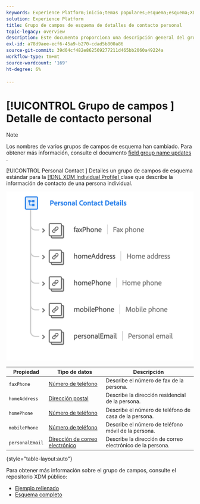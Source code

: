 ```yaml
---
keywords: Experience Platform;inicio;temas populares;esquema;esquema;XDM;perfil individual;campos;esquemas;esquemas;detalles personales;diseño de esquema;grupo de campos;grupo de campos;
solution: Experience Platform
title: Grupo de campos de esquema de detalles de contacto personal
topic-legacy: overview
description: Este documento proporciona una descripción general del grupo de campos de esquema Detalles de contacto personales .
exl-id: a78d9aee-ecf6-45a9-b270-cdad5b800a86
source-git-commit: 39d04cf482e862569277211d465bb2060a49224a
workflow-type: tm+mt
source-wordcount: '169'
ht-degree: 6%

---
```



# [!UICONTROL Grupo de campos ] Detalle de contacto personal

>[!NOTE]
>
>Los nombres de varios grupos de campos de esquema han cambiado. Para obtener más información, consulte el documento [field group name updates](../name-updates.md) .

[!UICONTROL Personal Contact ] Detailes un grupo de campos de esquema estándar para la  [[!DNL XDM Individual Profile] ](../../classes/individual-profile.md) clase que describe la información de contacto de una persona individual.

![](../../images/field-groups/personal-contact-details.png)

| Propiedad | Tipo de datos | Descripción |
| --- | --- | --- |
| `faxPhone` | [Número de teléfono](../../data-types/phone-number.md) | Describe el número de fax de la persona. |
| `homeAddress` | [Dirección postal](../../data-types/postal-address.md) | Describe la dirección residencial de la persona. |
| `homePhone` | [Número de teléfono](../../data-types/phone-number.md) | Describe el número de teléfono de casa de la persona. |
| `mobilePhone` | [Número de teléfono](../../data-types/phone-number.md) | Describe el número de teléfono móvil de la persona. |
| `personalEmail` | [Dirección de correo electrónico](../../data-types/email-address.md) | Describe la dirección de correo electrónico de la persona. |

{style=&quot;table-layout:auto&quot;}

Para obtener más información sobre el grupo de campos, consulte el repositorio XDM público:

* [Ejemplo rellenado](https://github.com/adobe/xdm/blob/master/components/mixins/profile/profile-personal-details.example.1.json)
* [Esquema completo](https://github.com/adobe/xdm/blob/master/components/mixins/profile/profile-personal-details.schema.json)
